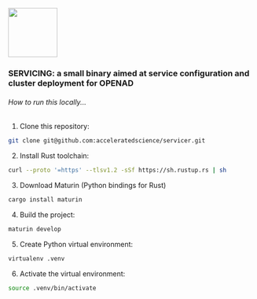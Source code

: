 <img src="https://github.com/acceleratedscience/stressor/assets/14236737/3b48d7f4-4605-406d-95b3-062e9e694b2c" width="100"></br>
### SERVICING: a small binary aimed at service configuration and cluster deployment for OPENAD

###### How to run this locally...
 1. Clone this repository:

 ```bash
 git clone git@github.com:acceleratedscience/servicer.git
 ```
 2. Install Rust toolchain:
 ```bash
 curl --proto '=https' --tlsv1.2 -sSf https://sh.rustup.rs | sh
 ```
 3. Download Maturin (Python bindings for Rust)
 ```bash
 cargo install maturin
 ```
 4. Build the project:
 ```bash
 maturin develop
 ```
 5. Create Python virtual environment:
 ```bash
 virtualenv .venv
 ```
 6. Activate the virtual environment:
 ```bash
 source .venv/bin/activate
 ```

